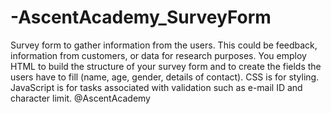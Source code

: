 # -AscentAcademy_SurveyForm
Survey form to gather information from the users. This could be feedback, information from customers, or data for research purposes. You employ HTML to build the structure of your survey form and to create the fields the users have to fill (name, age, gender, details of contact). CSS is for  styling. JavaScript is for tasks associated with validation such as e-mail ID and character limit.
@AscentAcademy
